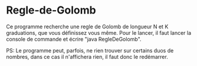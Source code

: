 # Regle-de-Golomb
Ce programme recherche une regle de Golomb de longueur N et K graduations, que vous définissez vous même.
Pour le lancer, il faut lancer la console de commande et écrire "java RegleDeGolomb".

PS: Le programme peut, parfois, ne rien trouver sur certains duos de nombres, dans ce cas il n'affichera rien, il faut donc le redémarrer. 

